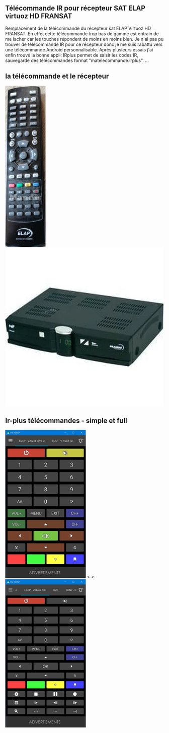 ## Télécommande IR pour récepteur SAT ELAP virtuoz HD FRANSAT

Remplacement de la télécommande du récepteur sat ELAP Virtuoz HD FRANSAT. En effet cette télécommande trop bas de gamme est entrain de me lacher car les touches répondent de moins en moins bien.
Je n'ai pas pu trouver de télécommande IR pour ce récepteur donc je me suis rabattu vers une télécommande Android personnalisable.
Après plusieurs essais j'ai enfin trouvé la bonne appli:
IRplus permet de saisir les codes IR, sauvegarde des télécommandes format "matelecommande.irplus".
...

## la télécommande et le récepteur
<img src="./images/sat.elap.virtuoz.hd.fransat.remote.jpg" width="128" height="512" alt="remote"/>
<img src="./images/sat.elap.virtuoz.hd.fransat.recepteur.png" width="512" height="" alt="recepteur"/>


## Ir-plus télécommandes - simple et full
<img src="./images/irplus.elap.virtuoz.simple.jpg" width="256" height="" alt="remote"/>
<&nbsp>
<img src="./images/irplus.elap.virtuoz.full.jpg" width="256" height="" alt="remote"/>

